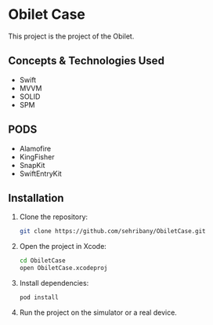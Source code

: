 # Obilet Case

This project is the project of the Obilet.

## Concepts & Technologies Used
- Swift
- MVVM
- SOLID
- SPM
  
## PODS
- Alamofire
- KingFisher
- SnapKit
- SwiftEntryKit

## Installation

1. Clone the repository:
   ```bash
   git clone https://github.com/sehribany/ObiletCase.git
2. Open the project in Xcode:
   ```bash
   cd ObiletCase
   open ObiletCase.xcodeproj
3. Install dependencies:
   ```bash
   pod install
4. Run the project on the simulator or a real device.
